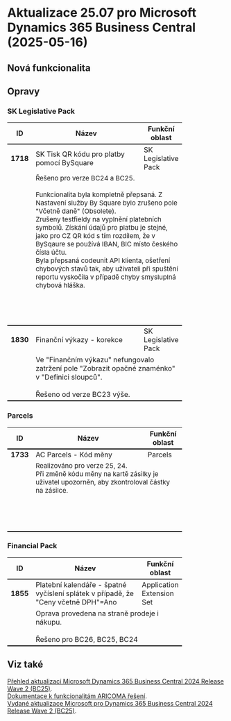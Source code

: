 ﻿# Aktualizace 25.07 pro Microsoft Dynamics 365 Business Central (2025-05-16)

## Nová funkcionalita

## Opravy

### SK Legislative Pack
<table style="width:80%"><tr><th style="width:8%">ID</th><th style="width:70%">Název</th><th style="width:22%">Funkční oblast</th></tr>
<tr>
        <td style="border-top: 2px solid #000;"><b>1718</b></td>
        <td style="border-top: 2px solid #000;">SK Tisk QR kódu pro platby pomocí BySquare</td>
        <td style="border-top: 2px solid #000;">SK Legislative Pack</td>
        </tr><tr>
            <td style="border-bottom: 2px solid #000;"></td>
            <td style="border-bottom: 2px solid #000;" colspan="2"><div style="box-sizing:border-box;margin:0px;font-size:15px;">Řešeno pro verze BC24 a BC25. </div><div style="box-sizing:border-box;margin:0px;font-size:15px;"><br style="box-sizing:border-box;"> </div><div style="box-sizing:border-box;margin:0px;font-size:15px;">Funkcionalita byla kompletně přepsaná. Z Nastavení služby By Square bylo zrušeno pole &quot;Včetně daně&quot; (Obsolete). </div><div style="box-sizing:border-box;margin:0px;font-size:15px;">Zrušeny testfieldy na vyplnění platebních symbolů. Získání údajů pro platbu je stejné, jako pro CZ QR kód s tím rozdílem, že v BySqaure se používá IBAN, BIC místo českého čísla účtu. </div><div style="box-sizing:border-box;margin:0px;font-size:15px;">Byla přepsaná codeunit API klienta, ošetření chybových stavů tak, aby uživateli při spuštění reportu vyskočila v případě chyby smysluplná chybová hláška. </div><div style="box-sizing:border-box;margin:0px;font-size:15px;"><br style="box-sizing:border-box;"> </div><div style="box-sizing:border-box;margin:0px;font-size:15px;"><br> </div><br><br></td>
            </tr><tr>
        <td style="border-top: 2px solid #000;"><b>1830</b></td>
        <td style="border-top: 2px solid #000;">Finanční výkazy - korekce</td>
        <td style="border-top: 2px solid #000;">SK Legislative Pack</td>
        </tr><tr>
            <td style="border-bottom: 2px solid #000;"></td>
            <td style="border-bottom: 2px solid #000;" colspan="2"><div><span style="display:inline !important;">Ve &quot;Finančním výkazu&quot; nefungovalo zatržení pole &quot;Zobrazit opačné znaménko&quot; v &quot;Definici sloupců&quot;.</span><br> </div><div><span style="display:inline !important;"><br></span> </div><div><span style="display:inline !important;">Řešeno od verze BC23 výše.</span> </div></td>
            </tr> </table>

### Parcels
<table style="width:80%"><tr><th style="width:8%">ID</th><th style="width:70%">Název</th><th style="width:22%">Funkční oblast</th></tr>
<tr>
        <td style="border-top: 2px solid #000;"><b>1733</b></td>
        <td style="border-top: 2px solid #000;">AC Parcels - Kód měny</td>
        <td style="border-top: 2px solid #000;">Parcels</td>
        </tr><tr>
            <td style="border-bottom: 2px solid #000;"></td>
            <td style="border-bottom: 2px solid #000;" colspan="2"><div style="box-sizing:border-box;"><span style="font-size:15px;">Realizováno pro verze 25, 24.</span> </div><div style="box-sizing:border-box;"><div style="box-sizing:border-box;margin:0px;font-size:15px;">Při změně kódu měny na kartě zásilky je uživatel upozorněn, aby zkontroloval částky na zásilce. </div><br> </div><div style="box-sizing:border-box;"><br> </div><div style="box-sizing:border-box;"><br> </div><br></td>
            </tr> </table>

### Financial Pack
<table style="width:80%"><tr><th style="width:8%">ID</th><th style="width:70%">Název</th><th style="width:22%">Funkční oblast</th></tr>
<tr>
        <td style="border-top: 2px solid #000;"><b>1855</b></td>
        <td style="border-top: 2px solid #000;">Platební kalendáře - špatné vyčíslení splátek v případě, že "Ceny včetně DPH"=Ano</td>
        <td style="border-top: 2px solid #000;">Application Extension Set</td>
        </tr><tr>
            <td style="border-bottom: 2px solid #000;"></td>
            <td style="border-bottom: 2px solid #000;" colspan="2"><div>Oprava provedena na straně prodeje i nákupu. </div><div><br> </div><div>Řešeno pro BC26, BC25, BC24 </div></td>
            </tr> </table>

## Viz také 

[Přehled aktualizací Microsoft Dynamics 365 Business Central 2024 Release Wave 2 (BC25)](Updates-bc25.md).  
[Dokumentace k funkcionalitám ARICOMA řešení](https://www.aricoma.com/docs/cs-cz/dynamics365/business-central/Solutions/solutions.html).    
[Vydané aktualizace Microsoft pro Dynamics 365 Business Central 2024 Release Wave 2 (BC25)](https://learn.microsoft.com/en-us/dynamics365/business-central/dev-itpro/whatsnew/whatsnew-update-25-1). 


